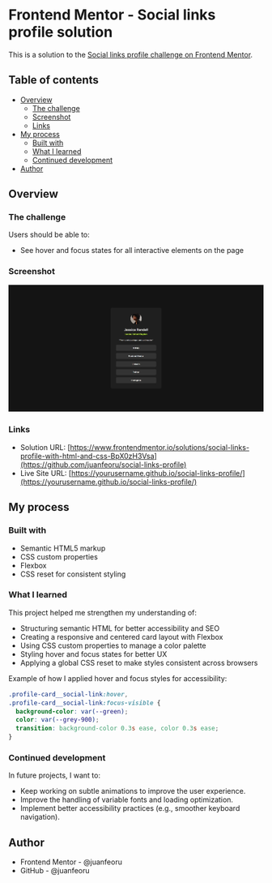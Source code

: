 # Frontend Mentor - Social links profile solution

This is a solution to the [Social links profile challenge on Frontend Mentor](https://www.frontendmentor.io/challenges/social-links-profile-UG32l9m6dQ).

## Table of contents

- [Overview](#overview)
  - [The challenge](#the-challenge)
  - [Screenshot](#screenshot)
  - [Links](#links)
- [My process](#my-process)
  - [Built with](#built-with)
  - [What I learned](#what-i-learned)
  - [Continued development](#continued-development)
- [Author](#author)

## Overview

### The challenge

Users should be able to:

- See hover and focus states for all interactive elements on the page

### Screenshot

![Preview of my solution](./design/desktop-design.jpg)

### Links

- Solution URL: [https://www.frontendmentor.io/solutions/social-links-profile-with-html-and-css-BpX0zH3Vsa](https://github.com/juanfeoru/social-links-profile)
- Live Site URL: [https://yourusername.github.io/social-links-profile/](https://yourusername.github.io/social-links-profile/)

## My process

### Built with

- Semantic HTML5 markup
- CSS custom properties
- Flexbox
- CSS reset for consistent styling

### What I learned

This project helped me strengthen my understanding of:

- Structuring semantic HTML for better accessibility and SEO
- Creating a responsive and centered card layout with Flexbox
- Using CSS custom properties to manage a color palette
- Styling hover and focus states for better UX
- Applying a global CSS reset to make styles consistent across browsers

Example of how I applied hover and focus styles for accessibility:

```css
.profile-card__social-link:hover,
.profile-card__social-link:focus-visible {
  background-color: var(--green);
  color: var(--grey-900);
  transition: background-color 0.3s ease, color 0.3s ease;
}
```

### Continued development

In future projects, I want to:

- Keep working on subtle animations to improve the user experience.
- Improve the handling of variable fonts and loading optimization.
- Implement better accessibility practices (e.g., smoother keyboard navigation).

## Author

- Frontend Mentor - @juanfeoru
- GitHub - @juanfeoru
